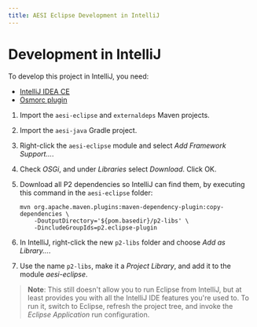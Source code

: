 ```yaml
---
title: AESI Eclipse Development in IntelliJ
---
```


# Development in IntelliJ

To develop this project in IntelliJ, you need:

- [IntelliJ IDEA CE](https://www.jetbrains.com/idea/)
- [Osmorc plugin](https://plugins.jetbrains.com/plugin/1816-osmorc)

1.  Import the `aesi-eclipse` and `externaldeps` Maven projects.
2.  Import the `aesi-java` Gradle project.
3.  Right-click the `aesi-eclipse` module and select _Add Framework Support..._.
4.  Check _OSGi_, and under _Libraries_ select _Download_. Click OK.
5.  Download all P2 dependencies so IntelliJ can find them, by executing this
    command in the `aesi-eclipse` folder:

        mvn org.apache.maven.plugins:maven-dependency-plugin:copy-dependencies \
            -DoutputDirectory='${pom.basedir}/p2-libs' \
            -DincludeGroupIds=p2.eclipse-plugin

6.  In IntelliJ, right-click the new `p2-libs` folder and choose _Add as
    Library..._.
7.  Use the name `p2-libs`, make it a _Project Library_, and add it to the
    module _aesi-eclipse_.

> **Note**: This still doesn't allow you to run Eclipse from IntelliJ, but at
> least provides you with all the IntelliJ IDE features you're used to. To run
> it, switch to Eclipse, refresh the project tree, and invoke the _Eclipse
> Application_ run configuration.

